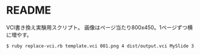 README
=========

VCI書き換え実験用スクリプト。
画像はページ当たり800x450。1ページずつ横に増やす。

```bash
$ ruby replace-vci.rb template.vci 001.png 4 dist/output.vci MySlide 3 koduki "VCI Generate Test with Ruby"
```